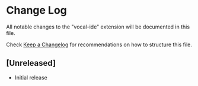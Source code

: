 # Change Log

All notable changes to the "vocal-ide" extension will be documented in this file.

Check [Keep a Changelog](http://keepachangelog.com/) for recommendations on how to structure this file.

## [Unreleased]

- Initial release